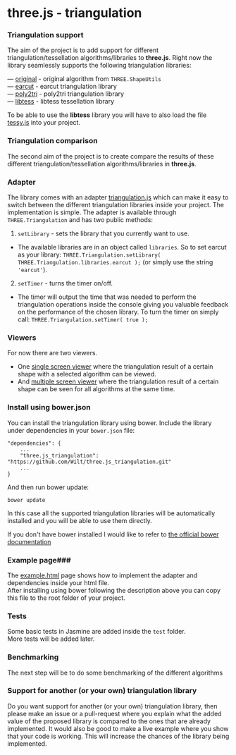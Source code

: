 three.js - triangulation
========

### Triangulation support ###

The aim of the project is to add support for different triangulation/tessellation algorithms/libraries to **three.js**.
Right now the library seamlessly supports the following triangulation libraries:

— [original](https://github.com/mrdoob/three.js/blob/master/src/extras/ShapeUtils.js) - original algorithm from `THREE.ShapeUtils`<br>
— [earcut](https://github.com/mapbox/earcut) - earcut triangulation library<br>
— [poly2tri](https://github.com/r3mi/poly2tri.js) - poly2tri triangulation library<br>
— [libtess](https://github.com/brendankenny/libtess.js/) - libtess tessellation library<br> 

To be able to use the **libtess** library you will have to also load the file [tessy.js](tessy.js) into your project. 

### Triangulation comparison ###

The second aim of the project is to create compare the results of these different triangulation/tessellation algorithms/libraries in **three.js**.

### Adapter ###

The library comes with an adapter [triangulation.js](triangulation.js) which can make it easy to switch between the different triangulation libraries inside your project. The implementation is simple.
The adapter is available through `THREE.Triangulation` and has two public methods:

1. `setLibrary` - sets the library that you currently want to use.
  * The available libraries are in an object called `libraries`. So to set earcut as your library: `THREE.Triangulation.setLibrary( THREE.Triangulation.libraries.earcut );` (or  simply use the string `'earcut'`).

2. `setTimer` - turns the timer on/off.
  * The timer will output the time that was needed to perform the triangulation operations inside the console giving you valuable feedback on the performance of the chosen library.
  To turn the timer on simply call: `THREE.Triangulation.setTimer( true );`


### Viewers ###

For now there are two viewers.

- One [single screen viewer](https://rawgit.com/Wilt/three.js_triangulation/master/viewers/single.html) where the triangulation result of a certain shape with a selected algorithm can be viewed.
- And [multiple screen viewer](https://rawgit.com/Wilt/three.js_triangulation/master/viewers/multiple.html) where the triangulation result of a certain shape can be seen for all algorithms at the same time.

### Install using bower.json ###

You can install the triangulation library using bower. Include the library under dependencies in your `bower.json` file:

    "dependencies": {
        ...
        "three.js_triangulation": "https://github.com/Wilt/three.js_triangulation.git"
        ...
    }

And then run bower update:
 
    bower update
    
In this case all the supported triangulation libraries will be automatically installed and you will be able to use them directly.

If you don't have bower installed I would like to refer to [the official bower documentation](http://bower.io/)

### Example page###

The [example.html](https://rawgit.com/Wilt/three.js_triangulation/master/example.html) page shows how to implement the adapter and dependencies inside your html file.<br>
After installing using bower following the description above you can copy this file to the root folder of your project.

### Tests ###

Some basic tests in Jasmine are added inside the `test` folder.<br>
More tests will be added later.

### Benchmarking ###

The next step will be to do some benchmarking of the different algorithms

### Support for another (or your own) triangulation library ###

Do you want support for another (or your own) triangulation library, then please make an issue or a pull-request where you explain what the added value of the 
proposed library is compared to the ones that are already implemented. It would also be good to make a live example where you show that your code is working. 
This will increase the chances of the library being implemented.